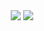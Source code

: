 <div align="center">
  <img
    src="https://github-readme-stats.vercel.app/api?username=szymolekk&show_icons=true&theme=dracula"
/>
  <img
       src="https://github-readme-stats.vercel.app/api/top-langs/?username=szymolekk"
/>
</div>
